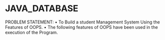# JAVA_DATABASE
PROBLEM STATEMENT:
• To Build a student Management System Using the Features of
OOPS.
• The following features of OOPS have been used in the execution
of the Program.
